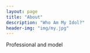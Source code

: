 ```yaml
---
layout: page
title: "About"
description: "Who Am My Idol?"
header-img: "img/my.jpg"
---
```


Professional and model
	